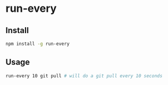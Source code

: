 run-every
===

## Install

```bash
npm install -g run-every
```

## Usage

```bash
run-every 10 git pull # will do a git pull every 10 seconds
```

